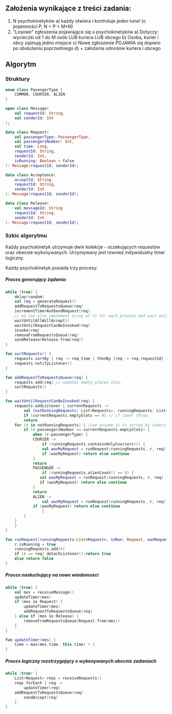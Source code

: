 ## Założenia wynikające z treści zadania:
1. N psychokinetyków 
	a) każdy otwiera i kontroluje jeden tunel (o pojemności P, N < P < M*N)
2. "Losowe" zgłoszenia pojawiające się u psychokinetyków
	a) Dotyczy: wycieczki od 1 do M osób LUB kuriera LUB obcego
	b) Osoba, kurier i obcy zajmują jedno miejsce
	c) Nowe zgłoszenie POJAWIA się dopiero po obsłużeniu poprzedniego
	d) + założenia odnośnie kuriera i obcego

## Algorytm
### Struktury
```` kotlin
enum class PasengerType {
    COMMON, COURIER, ALIEN
}

open class Message(
    val requestId: String,
    val senderId: Int
);

data class Request(
    val passengerType: PassengerType,
    val passengersNumber: Int,
    val time: Long,
    requestId: String,
    senderId: Int,
    isRunning: Boolean = false
): Message(requestId, senderId);

data class Acceptance(
    acceptId: String
    requestId: String,
    senderId: Int
): Message(requestId, senderId);

data class Release(
    val messageId: String
    requestId: String,
    senderId: Int
): Message(requestId, senderId);
````
### Szkic algorytmu
Każdy psychokinetyk utrzymuje dwie kolekcje - oczekujących requestów oraz obecnie wykonywanych.
Urzymywany jest również indywidualny timer logiczny.

Każdy psychokinetyk posiada trzy procesy:
##### Proces generujący żądania:
````kotlin
while (true) {
    delay(random)
    val req = generateRequest()
    addRequestToRequestsQueue(req)
    incrementTimerAndSendRequest(req)
    // we can also implement array of ts for each process and wait only for those, which we know their timer is older than ours.
    waitUntilAllWillAccept()
    waitUntilRequestCanBeInvoked(req)
    invoke(req)
    removeFromRequestsQueue(req)
    sendRelease(Release.from(req))
}

fun sortRequests() {
    requests.sortBy { req -> req.time } thenBy {req -> req.requestId}
    requests.notifyListener()
}

fun addRequestToRequestsQueue(req) {
    requests.add(req) // updates empty places also.
    sortRequests()
}

fun waitUntilRequestCanBeInvoked(req) {
    requests.addListener { currentRequests ->
        val (notRunningRequests: List<Requests>, runningRequests: List<Request>) = currentRequests.groupBy {it.isRunning}
        if (currentRequests.emptySlots == 0) // if lower throw.
		return
	for (r in notRunningRequests) { //we assume it is sorted by timers and ids
	    if (r.passengersNumber <= currentRequests.emptySlots) {
	    	when (r.passengerType) {
		    COURIER -> 
		    	if (runningRequests.containsOnlyCouriers()) {
			    val wasMyRequest = runRequest(runningRequests, r, req)
			    if (wasMyRequest) return else continue
			}
			return
		    PASSENGER ->
		        if (runningRequests.alienCount() == 0) {
			   val wasMyRequest = runRequest(runningRequests, r, req)
			   if (wasMyRequest) return else continue
			}
			return
		    ALIEN -> 
		        val wasMyRequest = runRequest(runningRequests, r, req)
			if (wasMyRequest) return else continue
                }
	    }
	}
    }
}

fun runRequest(runningRequests:List<Request>, toRun: Request, ownRequest: Request): Boolean {
    r.isRunning = true
    runningRequests.add(r)
    if (r == req) detachListener();return true
    else return false
}
````

##### Proces nasłuchujący na nowe wiadomości
````kotlin
while (true) {
    val mes = receiveMessage()
    updateTimer(mes)
    if (mes is Request) {
        updateTimer(mes)
        addRequestToRequestsQueue(req)
    } else if (mes is Release) {
        removeFromRequestsQueue(Request.from(mes))
    }
}

fun updateTimer(mes) {
	time = max(mes.time, this.time) + 1
}
````

##### Proces logiczny rozstrzygający o wykonywanych obecnie zadaniach
````kotlin
while (true) {
    List<Request> reqs = receiveRequests()
    reqs.forEach { req ->
    	updateTimer(req)
	addRequestToRequestsQueue(req)
    	sendAccept(req)
    }
}
````
